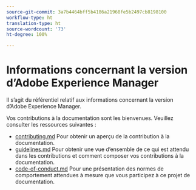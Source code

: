 ```yaml
---
source-git-commit: 3a7b4464bff5b4186a21968fe5b2497cb8198100
workflow-type: ht
translation-type: ht
source-wordcount: '73'
ht-degree: 100%

---
```

# Informations concernant la version d’Adobe Experience Manager

Il s’agit du référentiel relatif aux informations concernant la version d’Adobe Experience Manager.

Vos contributions à la documentation sont les bienvenues. Veuillez consulter les ressources suivantes :

* [contributing.md](contributing.md) Pour obtenir un aperçu de la contribution à la documentation.
* [guidelines.md](guidelines.md) Pour obtenir une vue d’ensemble de ce qui est attendu dans les contributions et comment composer vos contributions à la documentation.
* [code-of-conduct.md](code-of-conduct.md) Pour une présentation des normes de comportement attendues à mesure que vous participez à ce projet de documentation.
